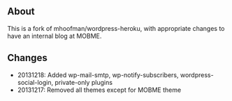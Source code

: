 ## About

This is a fork of mhoofman/wordpress-heroku, with appropriate changes to have an internal blog at MOBME.


## Changes

* 20131218: Added wp-mail-smtp, wp-notify-subscribers, wordpress-social-login, private-only plugins
* 20131217: Removed all themes except for MOBME theme

